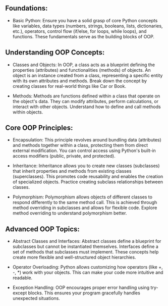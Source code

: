  ## Foundations:

   - Basic Python: Ensure you have a solid grasp of core Python concepts like variables, data types (numbers, strings, booleans, lists, dictionaries, etc.), operators, control flow (if/else, for loops, while loops), and functions. These fundamentals serve as the building blocks of OOP.
## Understanding OOP Concepts:

   - Classes and Objects: In OOP, a class acts as a blueprint defining the properties (attributes) and functionalities (methods) of objects. An object is an instance created from a class, representing a specific entity with its own attributes and methods. Break down the concept by creating classes for real-world things like Car or Book.

   - Methods:  Methods are functions defined within a class that operate on the object's data.  They can modify attributes, perform calculations, or interact with other objects. Understand how to define and call methods within objects.

## Core OOP Principles:

   - Encapsulation: This principle revolves around bundling data (attributes) and methods together within a class, protecting them from direct external modification. You can control access using Python's built-in access modifiers (public, private, and protected).

   - Inheritance: Inheritance allows you to create new classes (subclasses) that inherit properties and methods from existing classes (superclasses). This promotes code reusability and enables the creation of specialized objects. Practice creating subclass relationships between classes.

   - Polymorphism: Polymorphism allows objects of different classes to respond differently to the same method call. This is achieved through method overriding in subclasses and allows for flexible code. Explore method overriding to understand polymorphism better.

## Advanced OOP Topics:

   - Abstract Classes and Interfaces:  Abstract classes define a blueprint for subclasses but cannot be instantiated themselves. Interfaces define a set of methods that subclasses must implement.  These concepts help create more flexible and well-structured object hierarchies.

   - Operator Overloading: Python allows customizing how operators (like +, -, *) work with your objects. This can make your code more intuitive and readable.

   - Exception Handling:  OOP encourages proper error handling using try-except blocks. This ensures your program gracefully handles unexpected situations.
